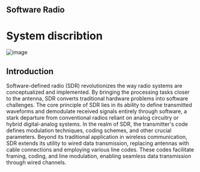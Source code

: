 ## Software Radio

# System discribtion
![image](https://github.com/faatthy/Software-Radio/assets/110846097/e62d5944-16c6-4b1b-8005-1b48d91d2b01)

## Introduction 
Software-defined radio (SDR) revolutionizes the way radio systems are conceptualized and 
implemented. By bringing the processing tasks closer to the antenna, SDR converts traditional 
hardware problems into software challenges. The core principle of SDR lies in its ability to 
define transmitted waveforms and demodulate received signals entirely through software, a 
stark departure from conventional radios reliant on analog circuitry or hybrid digital-analog 
systems. 
In the realm of SDR, the transmitter's code defines modulation techniques, coding schemes, 
and other crucial parameters. Beyond its traditional application in wireless communication, SDR 
extends its utility to wired data transmission, replacing antennas with cable connections and 
employing various line codes. These codes facilitate framing, coding, and line modulation, 
enabling seamless data transmission through wired channels. 
